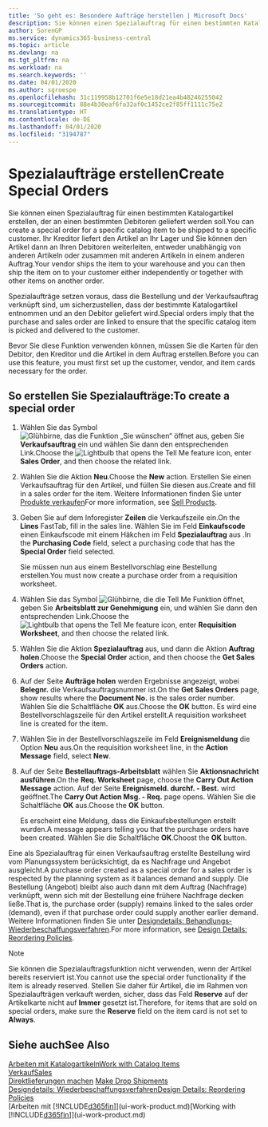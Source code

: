 ```yaml
---
title: 'So geht es: Besondere Aufträge herstellen | Microsoft Docs'
description: Sie können einen Spezialauftrag für einen bestimmten Katalogartikel erstellen, der an einen bestimmten Debitoren geliefert werden soll. Ihr Kreditor liefert den Artikel an Ihr Lager und Sie können den Artikel dann an Ihren Debitoren weiterleiten, entweder unabhängig von anderen Artikeln oder zusammen mit anderen Artikeln in einem anderen Auftrag.
author: SorenGP
ms.service: dynamics365-business-central
ms.topic: article
ms.devlang: na
ms.tgt_pltfrm: na
ms.workload: na
ms.search.keywords: ''
ms.date: 04/01/2020
ms.author: sgroespe
ms.openlocfilehash: 31c119958b12701f6e5e18d21ea4b48246255042
ms.sourcegitcommit: 88e4b30eaf6fa32af0c1452ce2f85ff1111c75e2
ms.translationtype: HT
ms.contentlocale: de-DE
ms.lasthandoff: 04/01/2020
ms.locfileid: "3194787"
---
```

# <a name="create-special-orders"></a><span data-ttu-id="975da-104">Spezialaufträge erstellen</span><span class="sxs-lookup"><span data-stu-id="975da-104">Create Special Orders</span></span>
<span data-ttu-id="975da-105">Sie können einen Spezialauftrag für einen bestimmten Katalogartikel erstellen, der an einen bestimmten Debitoren geliefert werden soll.</span><span class="sxs-lookup"><span data-stu-id="975da-105">You can create a special order for a specific catalog item to be shipped to a specific customer.</span></span> <span data-ttu-id="975da-106">Ihr Kreditor liefert den Artikel an Ihr Lager und Sie können den Artikel dann an Ihren Debitoren weiterleiten, entweder unabhängig von anderen Artikeln oder zusammen mit anderen Artikeln in einem anderen Auftrag.</span><span class="sxs-lookup"><span data-stu-id="975da-106">Your vendor ships the item to your warehouse and you can then ship the item on to your customer either independently or together with other items on another order.</span></span>  

<span data-ttu-id="975da-107">Spezialaufträge setzen voraus, dass die Bestellung und der Verkaufsauftrag verknüpft sind, um sicherzustellen, dass der bestimmte Katalogartikel entnommen und an den Debitor geliefert wird.</span><span class="sxs-lookup"><span data-stu-id="975da-107">Special orders imply that the purchase and sales order are linked to ensure that the specific catalog item is picked and delivered to the customer.</span></span>  

<span data-ttu-id="975da-108">Bevor Sie diese Funktion verwenden können, müssen Sie die Karten für den Debitor, den Kreditor und die Artikel in dem Auftrag erstellen.</span><span class="sxs-lookup"><span data-stu-id="975da-108">Before you can use this feature, you must first set up the customer, vendor, and item cards necessary for the order.</span></span>  

## <a name="to-create-a-special-order"></a><span data-ttu-id="975da-109">So erstellen Sie Spezialaufträge:</span><span class="sxs-lookup"><span data-stu-id="975da-109">To create a special order</span></span>  
1.  <span data-ttu-id="975da-110">Wählen Sie das Symbol ![Glühbirne, das die Funktion „Sie wünschen“ öffnet](media/ui-search/search_small.png "Sagen Sie mir, was Sie tun wollen") aus, geben Sie **Verkaufsauftrag** ein und wählen Sie dann den entsprechenden Link.</span><span class="sxs-lookup"><span data-stu-id="975da-110">Choose the ![Lightbulb that opens the Tell Me feature](media/ui-search/search_small.png "Tell me what you want to do") icon, enter **Sales Order**, and then choose the related link.</span></span>  
2. <span data-ttu-id="975da-111">Wählen Sie die Aktion **Neu**.</span><span class="sxs-lookup"><span data-stu-id="975da-111">Choose the **New** action.</span></span> <span data-ttu-id="975da-112">Erstellen Sie einen  Verkaufsauftrag für den Artikel, und füllen Sie diesen aus.</span><span class="sxs-lookup"><span data-stu-id="975da-112">Create and fill in a  sales order for the item.</span></span> <span data-ttu-id="975da-113">Weitere Informationen finden Sie unter [Produkte verkaufen](sales-how-sell-products.md)</span><span class="sxs-lookup"><span data-stu-id="975da-113">For more information, see [Sell Products](sales-how-sell-products.md).</span></span>
3.  <span data-ttu-id="975da-114">Geben Sie auf dem Inforegister **Zeilen** die Verkaufszeile ein.</span><span class="sxs-lookup"><span data-stu-id="975da-114">On the **Lines** FastTab, fill in the sales line.</span></span> <span data-ttu-id="975da-115">Wählen Sie im Feld **Einkaufscode** einen Einkaufscode mit einem Häkchen im Feld **Spezialauftrag** aus .</span><span class="sxs-lookup"><span data-stu-id="975da-115">In the **Purchasing Code** field, select a purchasing code that has the **Special Order** field selected.</span></span>

    <span data-ttu-id="975da-116">Sie müssen nun aus einem Bestellvorschlag eine Bestellung erstellen.</span><span class="sxs-lookup"><span data-stu-id="975da-116">You must now create a purchase order from a requisition worksheet.</span></span>  
4. <span data-ttu-id="975da-117">Wählen Sie das Symbol ![Glühbirne, die die Tell Me Funktion öffnet](media/ui-search/search_small.png "Sagen Sie mir, was Sie tun wollen"), geben Sie **Arbeitsblatt zur Genehmigung** ein, und wählen Sie dann den entsprechenden Link.</span><span class="sxs-lookup"><span data-stu-id="975da-117">Choose the ![Lightbulb that opens the Tell Me feature](media/ui-search/search_small.png "Tell me what you want to do") icon, enter **Requisition Worksheet**, and then choose the related link.</span></span>  
5. <span data-ttu-id="975da-118">Wählen Sie die Aktion **Spezialauftrag** aus, und dann die Aktion **Auftrag holen**.</span><span class="sxs-lookup"><span data-stu-id="975da-118">Choose the **Special Order** action, and then choose the **Get Sales Orders** action.</span></span>  
6.  <span data-ttu-id="975da-119">Auf der Seite **Aufträge holen** werden Ergebnisse angezeigt, wobei **Belegnr.** die Verkaufsauftragsnummer ist.</span><span class="sxs-lookup"><span data-stu-id="975da-119">On the **Get Sales Orders** page, show results where the **Document No.** is the sales order number.</span></span> <span data-ttu-id="975da-120">Wählen Sie die Schaltfläche **OK** aus.</span><span class="sxs-lookup"><span data-stu-id="975da-120">Choose the **OK** button.</span></span> <span data-ttu-id="975da-121">Es wird eine Bestellvorschlagszeile für den Artikel erstellt.</span><span class="sxs-lookup"><span data-stu-id="975da-121">A requisition worksheet line is created for the item.</span></span>  
7.  <span data-ttu-id="975da-122">Wählen Sie in der Bestellvorschlagszeile im Feld **Ereignismeldung** die Option **Neu** aus.</span><span class="sxs-lookup"><span data-stu-id="975da-122">On the requisition worksheet line, in the **Action Message** field, select **New**.</span></span>  
8.  <span data-ttu-id="975da-123">Auf der Seite **Bestellauftrags-Arbeitsblatt** wählen Sie **Aktionsnachricht ausführen**.</span><span class="sxs-lookup"><span data-stu-id="975da-123">On the **Req. Worksheet** page, choose the **Carry Out Action Message** action.</span></span> <span data-ttu-id="975da-124">Auf der Seite **Ereignismeld. durchf. - Best.** wird geöffnet.</span><span class="sxs-lookup"><span data-stu-id="975da-124">The **Carry Out Action Msg. - Req.** page opens.</span></span> <span data-ttu-id="975da-125">Wählen Sie die Schaltfläche **OK** aus.</span><span class="sxs-lookup"><span data-stu-id="975da-125">Choose the **OK** button.</span></span>  

    <span data-ttu-id="975da-126">Es erscheint eine Meldung, dass die Einkaufsbestellungen erstellt wurden.</span><span class="sxs-lookup"><span data-stu-id="975da-126">A message appears telling you that the purchase orders have been created.</span></span> <span data-ttu-id="975da-127">Wählen Sie die Schaltfläche **OK**.</span><span class="sxs-lookup"><span data-stu-id="975da-127">Choost the **OK** button.</span></span>  

<span data-ttu-id="975da-128">Eine als Spezialauftrag für einen Verkaufsauftrag erstellte Bestellung wird vom Planungssystem berücksichtigt, da es Nachfrage und Angebot ausgleicht.</span><span class="sxs-lookup"><span data-stu-id="975da-128">A purchase order created as a special order for a sales order is respected by the planning system as it balances demand and supply.</span></span> <span data-ttu-id="975da-129">Die Bestellung (Angebot) bleibt also auch dann mit dem Auftrag (Nachfrage) verknüpft, wenn sich mit der Bestellung eine frühere Nachfrage decken ließe.</span><span class="sxs-lookup"><span data-stu-id="975da-129">That is, the purchase order (supply) remains linked to the sales order (demand), even if that purchase order could supply another earlier demand.</span></span> <span data-ttu-id="975da-130">Weitere Informationen finden Sie unter [Designdetails: Behandlungs-Wiederbeschaffungsverfahren](design-details-reservation-order-tracking-and-action-messaging.md).</span><span class="sxs-lookup"><span data-stu-id="975da-130">For more information, see [Design Details: Reordering Policies](design-details-reservation-order-tracking-and-action-messaging.md).</span></span>  

> [!NOTE]  
>  <span data-ttu-id="975da-131">Sie können die Spezialauftragsfunktion nicht verwenden, wenn der Artikel bereits reserviert ist.</span><span class="sxs-lookup"><span data-stu-id="975da-131">You cannot use the special order functionality if the item is already reserved.</span></span> <span data-ttu-id="975da-132">Stellen Sie daher für Artikel, die im Rahmen von Spezialaufträgen verkauft werden, sicher, dass das Feld **Reserve** auf der Artikelkarte nicht auf **Immer** gesetzt ist.</span><span class="sxs-lookup"><span data-stu-id="975da-132">Therefore, for items that are sold on special orders, make sure the **Reserve** field on the item card is not set to **Always**.</span></span>  

## <a name="see-also"></a><span data-ttu-id="975da-133">Siehe auch</span><span class="sxs-lookup"><span data-stu-id="975da-133">See Also</span></span>  
[<span data-ttu-id="975da-134">Arbeiten mit Katalogartikeln</span><span class="sxs-lookup"><span data-stu-id="975da-134">Work with Catalog Items</span></span>](inventory-how-work-nonstock-items.md)  
[<span data-ttu-id="975da-135">Verkauf</span><span class="sxs-lookup"><span data-stu-id="975da-135">Sales</span></span>](sales-manage-sales.md)  
<span data-ttu-id="975da-136">[Direktlieferungen machen](sales-how-drop-shipment.md) </span><span class="sxs-lookup"><span data-stu-id="975da-136">[Make Drop Shipments](sales-how-drop-shipment.md) </span></span>  
[<span data-ttu-id="975da-137">Designdetails: Wiederbeschaffungsverfahren</span><span class="sxs-lookup"><span data-stu-id="975da-137">Design Details: Reordering Policies</span></span>](design-details-reservation-order-tracking-and-action-messaging.md)  
<span data-ttu-id="975da-138">[Arbeiten mit [!INCLUDE[d365fin](includes/d365fin_md.md)]](ui-work-product.md)</span><span class="sxs-lookup"><span data-stu-id="975da-138">[Working with [!INCLUDE[d365fin](includes/d365fin_md.md)]](ui-work-product.md)</span></span>
